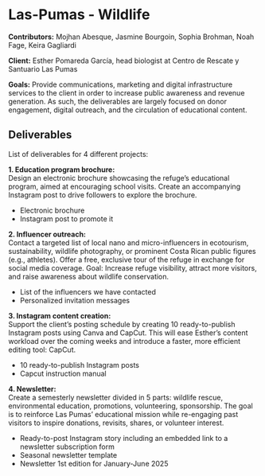 # Las-Pumas - Wildlife

**Contributors:**
Mojhan Abesque, Jasmine Bourgoin, Sophia Brohman, Noah Fage, Keira Gagliardi

**Client:**
Esther Pomareda García, head biologist at Centro de Rescate y Santuario Las Pumas

**Goals:**
Provide communications, marketing and digital infrastructure services to the client in order to increase public awareness and revenue generation.
As such, the deliverables are largely focused on donor engagement, digital outreach, and the circulation of educational content. 

## Deliverables <br>
List of deliverables for 4 different projects: <br>

**1. Education program brochure:** <br>
Design an electronic brochure showcasing the refuge’s educational program, aimed at encouraging school visits. Create an accompanying Instagram post to drive followers to explore the brochure. 
- Electronic brochure <br>
- Instagram post to promote it <br>

**2. Influencer outreach:** <br>
Contact a targeted list of local nano and micro-influencers in ecotourism, sustainability, wildlife photography, or prominent Costa Rican public figures (e.g., athletes). Offer a free, exclusive tour of the refuge in exchange for social media coverage. Goal: Increase refuge visibility, attract more visitors, and raise awareness about wildlife conservation.
- List of  the influencers we have contacted <br>
- Personalized invitation messages <br>

**3. Instagram content creation:** <br>
Support the client’s posting schedule by creating 10 ready-to-publish Instagram posts using Canva and CapCut. This will ease Esther’s content workload over the coming weeks and introduce a faster, more efficient editing tool: CapCut. 
- 10 ready-to-publish Instagram posts <br>
- Capcut instruction manual <br>

**4. Newsletter:** <br>
Create a semesterly newsletter divided in 5 parts: wildlife rescue, environmental education, promotions, volunteering, sponsorship. The goal is to reinforce Las Pumas’ educational mission while re-engaging past visitors to inspire donations, revisits, shares, or volunteer interest. 
- Ready-to-post Instagram story including an embedded link to a newsletter subscription form <br>
- Seasonal newsletter template <br>
- Newsletter 1st edition for January-June 2025 <br>
